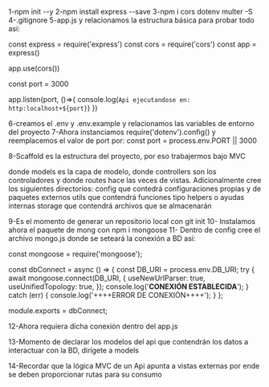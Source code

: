 1-npm init --y
2-npm install express --save
3-npm i cors dotenv multer -S
4-.gitignore
5-app.js y relacionamos la estructura básica para probar todo así:

const express = require('express')
const cors = require('cors')
const app = express()

app.use(cors())

const port = 3000

app.listen(port, ()=>{
    console.log(`Api ejecutandose en: http:localhost+${port}`)
})

6-creamos el .env y .env.example y relacionamos las variables de entorno del proyecto
7-Ahora instanciamos require('dotenv').config() y reemplacemos el valor de port por:
const port = process.env.PORT || 3000

8-Scaffold es la estructura del proyecto, por eso trabajermos bajo MVC

donde models es la capa de modelo, donde controllers son los controladores y donde routes hace las veces de vistas.
Adicionalmente cree los siguientes directorios:
config que contedrá configuraciones propias y de paquetes externos
utils que contendrá funciones tipo helpers o ayudas internas
storage que contendrá archivos que se almacenarán

9-Es el momento de generar un repositorio local con git init
10- Instalamos ahora el paquete de mong con npm i mongoose
11- Dentro de config cree el archivo mongo.js donde se seteará la conexión a BD así:

const mongoose = require('mongoose');

const dbConnect = async () => {
    const DB_URI = process.env.DB_URI;
    try {
        await mongoose.connect(DB_URI, {
            useNewUrlParser: true,
            useUnifiedTopology: true,
        });
        console.log('****CONEXIÓN ESTABLECIDA****');
    } catch (err) {
        console.log('++++ERROR DE CONEXIÓN++++');
    }
};

module.exports = dbConnect;

    
12-Ahora requiera dicha conexión dentro del app.js

13-Momento de declarar los modelos del api que contendrán los datos a interactuar con la BD, dirígete a models

14-Recordar que la lógica MVC de un Api apunta a vistas externas por ende se deben proporcionar rutas para su consumo


